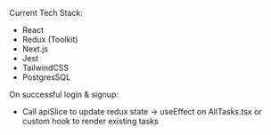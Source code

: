 Current Tech Stack:
- React
- Redux (Toolkit)
- Next.js
- Jest
- TailwindCSS
- PostgresSQL

On successful login & signup:
- Call apiSlice to update redux state -> useEffect on AllTasks.tsx or custom hook to render existing tasks